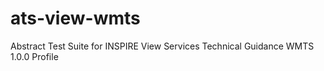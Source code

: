 ats-view-wmts
=============

Abstract Test Suite for INSPIRE View Services Technical Guidance WMTS 1.0.0 Profile
